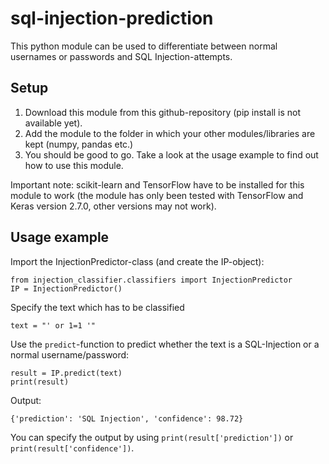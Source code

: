 # sql-injection-prediction

This python module can be used to differentiate between normal usernames or passwords and SQL Injection-attempts.

## Setup

1. Download this module from this github-repository (pip install is not available yet).
2. Add the module to the folder in which your other modules/libraries are kept (numpy, pandas etc.)
3. You should be good to go. Take a look at the usage example to find out how to use this module.

Important note: scikit-learn and TensorFlow have to be installed for this module to work (the module has only been tested with TensorFlow and Keras version 2.7.0, other versions may not work).

## Usage example

Import the InjectionPredictor-class (and create the IP-object):
```
from injection_classifier.classifiers import InjectionPredictor
IP = InjectionPredictor()
```

Specify the text which has to be classified
```
text = "' or 1=1 '"
```

Use the `predict`-function to predict whether the text is a SQL-Injection or a normal username/password:
```
result = IP.predict(text)
print(result)
```

Output:
```
{'prediction': 'SQL Injection', 'confidence': 98.72}
```

You can specify the output by using `print(result['prediction'])` or `print(result['confidence'])`.
